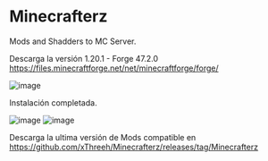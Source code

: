# Minecrafterz
Mods and Shadders to MC Server.

Descarga la versión 1.20.1 - Forge 47.2.0 https://files.minecraftforge.net/net/minecraftforge/forge/

![image](https://github.com/xThreeh/Minecrafterz/assets/16139465/01dd5bd7-5e69-43e4-bece-ddd09232fe3c)


Instalación completada.

![image](https://github.com/xThreeh/Minecrafterz/assets/16139465/8410f1f3-935a-4311-8d6c-c908d11232e7)
![image](https://github.com/xThreeh/Minecrafterz/assets/16139465/d528cb91-8ff1-4214-90f1-794532d9f0d8)


Descarga la ultima versión de Mods compatible en https://github.com/xThreeh/Minecrafterz/releases/tag/Minecrafterz


